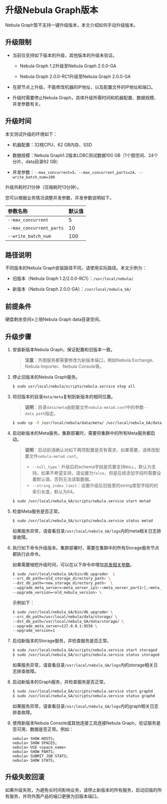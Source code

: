 # 升级Nebula Graph版本

Nebula Graph暂不支持一键升级版本，本文介绍如何手动升级版本。

## 升级限制

- 当前仅支持如下版本的升级，其他版本的升级未验证。

  - Nebula Graph 1.2升级至Nebula Graph 2.0.0-GA

  - Nebula Graph 2.0.0-RC1升级至Nebula Graph 2.0.0-GA

- 在原节点上升级，不能修改机器的IP地址，以及配置文件的IP地址和端口。

- 升级时需要停止Nebula Graph，具体升级所需时间和机器配置、数据规模、并发参数有关。

## 升级时间

本文测试升级的环境如下：

- 机器配置：32核CPU、62 GB内存、SSD

- 数据规模：Nebula Graph1.2版本LDBC测试数据100 GB（1个图空间、24个分片、data目录92 GB）

- 并发参数：`--max_concurrent=5`、`--max_concurrent_parts=24`、`--write_batch_num=100`

升级共耗时21分钟（压缩耗时13分钟）。

您可以根据业务情况调整并发参数，并发参数说明如下。

|参数名称|默认值|
|:---|:---|
|`--max_concurrent`|5|
|`--max_concurrent_parts`|10|
|`--write_batch_num`|100|

## 路径说明

不同版本的Nebula Graph安装路径不同，请使用实际路径。本文示例为：

- 旧版本（Nebula Graph 1.2/2.0.0-RC1）：`/usr/local/nebula/`

- 新版本（Nebula Graph 2.0.0-GA）：`/usr/local/nebula_GA/`


## 前提条件

硬盘剩余空间≥三倍Nebula Graph data目录空间。

## 升级步骤

1. 安装新版本Nebula Graph，保证配置和旧版本一致。

    >**注意**：外围服务都需要修改为新版本端口，例如Nebula Exchange、Nebula Importer、Nebula Console等。

2. 停止旧版本的Nebula Graph服务。

    ```bash
    $ sudo usr/local/nebula/scripts/nebula.service stop all
    ```

3. 将旧版本的目录`data/meta`复制到新版本的相同位置。

    >**说明**：目录`data/meta`由配置文件`nebula-metad.conf`中的参数`--data_path`指定。

    ```bash
    $ sudo cp -R /usr/local/nebula/data/meta/ /usr/local/nebula_GA/data/meta/
    ```

4. 启动新版本的Meta服务。集群部署时，需要将集群中的所有Meta服务都启动。

    >**说明**：启动前请确认对如下两项配置是否有需求，如果需要，请修改配置文件`nebula-metad.conf`。
    >
    >- `--null_type`：升级后的schema字段是否要支持`NULL`，默认为支持。如果不希望支持，请设置为`false`，但是后续添加字段时需要设置默认值，否则无法读取数据。
    >- `--string_index_limit`：设置升级后旧版里的string类型字段的的索引长度，默认为64。

    ```bash
    $ sudo /usr/local/nebula_GA/scripts/nebula.service start metad
    ```

5. 检查Meta服务是否正常。

    ```bash
    $ sudo /usr/local/nebula_GA/scripts/nebula.service status metad
    ```

    如果服务异常，请查看目录`/usr/local/nebula_GA/logs`内的meta相关日志排查故障。

6. 执行如下命令升级版本。集群部署时，需要在集群中的所有Storage服务节点都执行此命令。

    如果需要缩短升级时间，可以在以下命令中增加[并发相关参数](#升级时间)。

    ```bash
    $ sudo /usr/local/nebula_GA/bin/db_upgrader  \
    --src_db_path=<old_storage_directory_path> \
    --dst_db_path=<new_storage_directory_path>  \
    --upgrade_meta_server=<meta_server_ip1>:<meta_server_port1>[,<meta_server_ip2>:<meta_server_port2>..] \
    --upgrade_version=<old_nebula_version> \
    ```

    示例如下：

    ```bash
    $ sudo /usr/local/nebula_GA/bin/db_upgrader \
    --src_db_path=/usr/local/nebula/data/storage/ \
    --dst_db_path=/usr/local/nebula_GA/data/storage/ \
    --upgrade_meta_server=127.0.0.1:9559 \
    --upgrade_version=1
    ```

7. 启动新版本的Storage服务，并检查服务是否正常。

    ```bash
    $ sudo /usr/local/nebula_GA/scripts/nebula.service start storaged
    $ sudo /usr/local/nebula_GA/scripts/nebula.service status storaged
    ```

    如果服务异常，请查看目录`/usr/local/nebula_GA/logs`内的storage相关日志排查故障。

8. 启动新版本的Graph服务，并检查服务是否正常。

    ```bash
    $ sudo /usr/local/nebula_GA/scripts/nebula.service start graphd
    $ sudo /usr/local/nebula_GA/scripts/nebula.service status graphd
    ```

    如果服务异常，请查看目录`/usr/local/nebula_GA/logs`内的graph相关日志排查故障。

9. 使用新版本Nebula Console或其他连接工具连接Nebula Graph，验证服务是否可用、数据是否正常。例如：

    ```ngql
    nebula> SHOW HOSTS;
    nebula> SHOW SPACES;
    nebula> USE <space_name>
    nebula> SHOW PARTS;
    nebula> SUBMIT JOB STATS;
    nebula> SHOW STATS;
    ```

## 升级失败回滚

如果升级失败，为避免长时间影响业务，请停止新版本的所有服务，启动旧版的所有服务，并将外围产品的端口更换为旧版本端口。